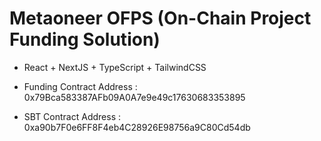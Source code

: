 # Metaoneer OFPS (On-Chain Project Funding Solution)

- React + NextJS + TypeScript + TailwindCSS

- Funding Contract Address : 0x79Bca583387AFb09A0A7e9e49c17630683353895

- SBT Contract Address : 0xa90b7F0e6FF8F4eb4C28926E98756a9C80Cd54db
